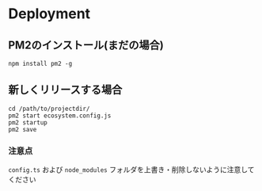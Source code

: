 # Deployment

## PM2のインストール(まだの場合)

```[bash]
npm install pm2 -g
```

## 新しくリリースする場合

```[bash]
cd /path/to/projectdir/
pm2 start ecosystem.config.js
pm2 startup
pm2 save
```

### 注意点

`config.ts` および `node_modules` フォルダを上書き・削除しないように注意してください
